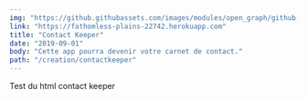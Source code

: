 ```yaml
---
img: "https://github.githubassets.com/images/modules/open_graph/github-octocat.png"
link: "https://fathomless-plains-22742.herokuapp.com"
title: "Contact Keeper"
date: "2019-09-01"
body: "Cette app pourra devenir votre carnet de contact."
path: "/creation/contactkeeper"
---
```


Test du html contact keeper
